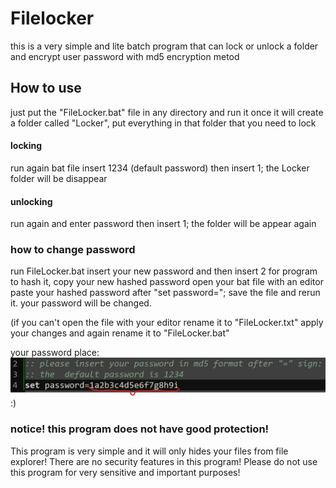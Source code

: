 # Filelocker
this is a very simple and lite batch program that can lock or unlock a folder and encrypt user password with md5 encryption metod

## How to use
just put the "FileLocker.bat" file in any directory and run it once it will create a folder called "Locker",
put everything in that folder that you need to lock

#### locking
run again bat file insert 1234 (default password) then insert 1; the Locker folder will be disappear

#### unlocking
run again and enter password then insert 1; the folder will be appear again

### how to change password
run FileLocker.bat insert your new password and then insert 2 for program to hash it, copy your new hashed password
open your bat file with an editor paste your hashed password after "set password="; save the file and rerun it. your password will be changed.

(if you can't open the file with your editor rename it to "FileLocker.txt" apply your changes and again rename it to "FileLocker.bat"

your password place: 
![password place](https://github.com/Kuroshg3/Filelocker/blob/master/where_is_password.png)
:)

### notice! this program does not have good protection!
This program is very simple and it will only hides your files from file explorer!
There are no security features in this program!
Please do not use this program for very sensitive and important purposes!
